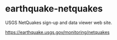 earthquake-netquakes
====================

USGS NetQuakes sign-up and data viewer web site.

https://earthquake.usgs.gov/monitoring/netquakes
